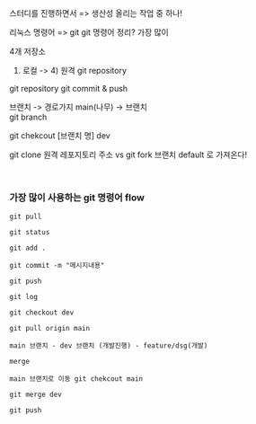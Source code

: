 스터디를 진행하면서 => 생산성 올리는 작업 중 하나!

리눅스 명령어 => git 
git 명령어 정리? 가장 많이 


4개 저장소 
1) 로컬 -> 4) 원격 git repository

git repository 
git commit & push

브랜치 -> 경로가지 main(나무) -> 브랜치  
git branch

git chekcout [브랜치 명] dev

git clone 원격 레포지토리 주소 vs git fork
브랜치 default 로 가져온다!

<br>

### 가장 많이 사용하는 git 명령어 flow

```
git pull

git status 

git add .

git commit -m "메시지내용"

git push

git log

git checkout dev

git pull origin main

main 브랜치 - dev 브랜치 (개발진행) - feature/dsg(개발)

merge 

main 브랜치로 이동 git chekcout main

git merge dev 

git push
```
